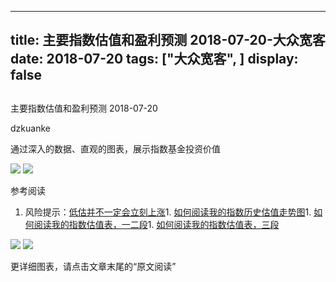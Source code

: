 
---
title:   主要指数估值和盈利预测 2018-07-20-大众宽客
date: 2018-07-20
tags: ["大众宽客", ]
display: false
---


## 



主要指数估值和盈利预测 2018-07-20




dzkuanke




通过深入的数据、直观的图表，展示指数基金投资价值


<img class="" data-copyright="0" data-ratio="0.7622222222222222" data-s="300,640" src="https://mmbiz.qpic.cn/mmbiz_png/PKw3FQPmhIhrxMYR5R8l2CtppiaPdKYuwtpfxiaCnSrNwsEjFtbVbKRudC0uqVTsSf9YamQTOibmu7ibRKXwLZKrLA/640?wx_fmt=png" data-type="png" data-w="900" style=""/>

<img class="" data-copyright="0" data-ratio="1.352803738317757" data-s="300,640" src="https://mmbiz.qpic.cn/mmbiz_png/PKw3FQPmhIhrxMYR5R8l2CtppiaPdKYuwTN6uSSLGUGZfgGW29SOicibFQicAKLEdDItyia2g1HibbI85sBrFS3DZhEQ/640?wx_fmt=png" data-type="png" data-w="856" style=""/>



参考阅读
1. 风险提示：[低估并不一定会立刻上涨](http://mp.weixin.qq.com/s?__biz=MzAwMTc1MDcwNw==&amp;mid=2648272785&amp;idx=1&amp;sn=9d714f0b5ff155d37941bac5e3bd5ae2&amp;chksm=82f92c4db58ea55bd7466b6630b06154a4732053fd8c5ef953f51d77bef4920c4620eb713c68&amp;scene=21#wechat_redirect)1. [如何阅读我的指数历史估值走势图](http://mp.weixin.qq.com/s?__biz=MzAwMTc1MDcwNw==&amp;mid=2648272715&amp;idx=1&amp;sn=d24a7d159b4759e7d1b0a4ab0aaa9c46&amp;chksm=82f92c97b58ea5811a332f94fe1737016e3746b24be59485368eafaf094ef53f828688cb62ae&amp;scene=21#wechat_redirect)1. [如何阅读我的指数估值表，一二段](http://mp.weixin.qq.com/s?__biz=MzAwMTc1MDcwNw==&amp;mid=2648272034&amp;idx=1&amp;sn=12b1858af175753f5ccebc0bc6c4cb4f&amp;chksm=82f92f7eb58ea668f844f51102599d20bb8730f438010159de83e85a4a34df3d44d568a9feb2&amp;scene=21#wechat_redirect)1. [如何阅读我的指数估值表，三段](http://mp.weixin.qq.com/s?__biz=MzAwMTc1MDcwNw==&amp;mid=2648272039&amp;idx=1&amp;sn=09c59d023c3ce227046966f260777cd5&amp;chksm=82f92f7bb58ea66dab5c428c2205bd4dda180360b643b28a357ab3e73a38d19303124242ad4d&amp;scene=21#wechat_redirect)


<img class="" data-copyright="0" data-ratio="0.6" data-s="300,640" src="https://mmbiz.qpic.cn/mmbiz_png/PKw3FQPmhIhrxMYR5R8l2CtppiaPdKYuw4sia5CLeHlUqzWqfubP9fLkcIjgdicZDcgrib6UAyPia1mOj0YAg12mX0w/640?wx_fmt=png" data-type="png" data-w="720" style=""/>

<img class="" data-copyright="0" data-ratio="0.6" data-s="300,640" src="https://mmbiz.qpic.cn/mmbiz_png/PKw3FQPmhIhrxMYR5R8l2CtppiaPdKYuwcDEkK6YTEpMiajXWD8liaCzTqpWfyhRSiazOb6J23uhwfnejI9LMOlCHQ/640?wx_fmt=png" data-type="png" data-w="720" style=""/>



更详细图表，请点击文章末尾的“原文阅读”








